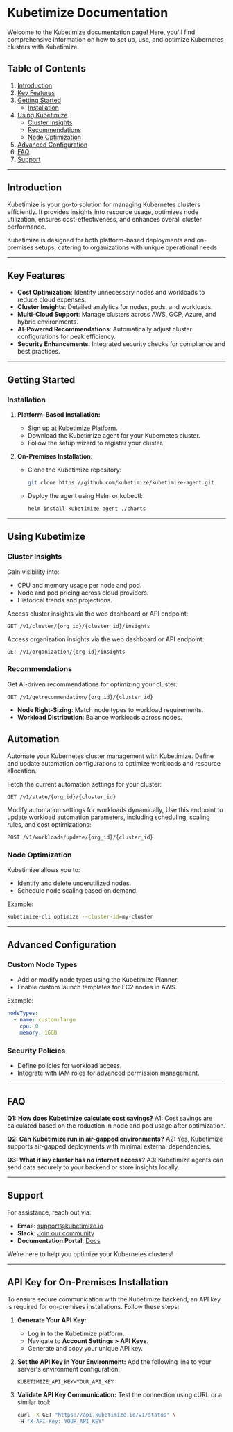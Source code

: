 # Kubetimize Documentation

Welcome to the Kubetimize documentation page! Here, you'll find comprehensive information on how to set up, use, and optimize Kubernetes clusters with Kubetimize.

## Table of Contents

1. [Introduction](#introduction)
2. [Key Features](#key-features)
3. [Getting Started](#getting-started)
   - [Installation](#installation)
4. [Using Kubetimize](#using-kubetimize)
   - [Cluster Insights](#cluster-insights)
   - [Recommendations](#recommendations)
   - [Node Optimization](#node-optimization)
5. [Advanced Configuration](#advanced-configuration)
6. [FAQ](#faq)
7. [Support](#support)

---

## Introduction

Kubetimize is your go-to solution for managing Kubernetes clusters efficiently. It provides insights into resource usage, optimizes node utilization, ensures cost-effectiveness, and enhances overall cluster performance.

Kubetimize is designed for both platform-based deployments and on-premises setups, catering to organizations with unique operational needs.

---

## Key Features

- **Cost Optimization**: Identify unnecessary nodes and workloads to reduce cloud expenses.
- **Cluster Insights**: Detailed analytics for nodes, pods, and workloads.
- **Multi-Cloud Support**: Manage clusters across AWS, GCP, Azure, and hybrid environments.
- **AI-Powered Recommendations**: Automatically adjust cluster configurations for peak efficiency.
- **Security Enhancements**: Integrated security checks for compliance and best practices.

---

## Getting Started

### Installation

1. **Platform-Based Installation:**
   - Sign up at [Kubetimize Platform](https://www.kubetimize.io).
   - Download the Kubetimize agent for your Kubernetes cluster.
   - Follow the setup wizard to register your cluster.

2. **On-Premises Installation:**
   - Clone the Kubetimize repository:
     ```bash
     git clone https://github.com/kubetimize/kubetimize-agent.git
     ```
   - Deploy the agent using Helm or kubectl:
     ```bash
     helm install kubetimize-agent ./charts
     ```
---

## Using Kubetimize

### Cluster Insights

Gain visibility into:
- CPU and memory usage per node and pod.
- Node and pod pricing across cloud providers.
- Historical trends and projections.

Access cluster insights via the web dashboard or API endpoint:
```http
GET /v1/cluster/{org_id}/{cluster_id}/insights
```
Access organization insights via the web dashboard or API endpoint:
```http
GET /v1/organization/{org_id}/insights
```

### Recommendations

Get AI-driven recommendations for optimizing your cluster:
```http
GET /v1/getrecommendation/{org_id}/{cluster_id}
```
- **Node Right-Sizing**: Match node types to workload requirements.
- **Workload Distribution**: Balance workloads across nodes.

## Automation

Automate your Kubernetes cluster management with Kubetimize. Define and update automation configurations to optimize workloads and resource allocation.

Fetch the current automation settings for your cluster:

```http
GET /v1/state/{org_id}/{cluster_id}
```

Modify automation settings for workloads dynamically, Use this endpoint to update workload automation parameters, including scheduling, scaling rules, and cost optimizations:

```http
POST /v1/workloads/update/{org_id}/{cluster_id}
```


### Node Optimization

Kubetimize allows you to:
- Identify and delete underutilized nodes.
- Schedule node scaling based on demand.

Example:
```bash
kubetimize-cli optimize --cluster-id=my-cluster
```

---

## Advanced Configuration

### Custom Node Types
- Add or modify node types using the Kubetimize Planner.
- Enable custom launch templates for EC2 nodes in AWS.

Example:
```yaml
nodeTypes:
  - name: custom-large
    cpu: 8
    memory: 16GB
```

### Security Policies
- Define policies for workload access.
- Integrate with IAM roles for advanced permission management.

---

## FAQ

**Q1: How does Kubetimize calculate cost savings?**
A1: Cost savings are calculated based on the reduction in node and pod usage after optimization.

**Q2: Can Kubetimize run in air-gapped environments?**
A2: Yes, Kubetimize supports air-gapped deployments with minimal external dependencies.

**Q3: What if my cluster has no internet access?**
A3: Kubetimize agents can send data securely to your backend or store insights locally.

---

## Support

For assistance, reach out via:
- **Email**: support@kubetimize.io
- **Slack**: [Join our community](https://kubetimize.slack.com)
- **Documentation Portal**: [Docs](https://kubetimize.io/docs)

We’re here to help you optimize your Kubernetes clusters!

---

## API Key for On-Premises Installation

To ensure secure communication with the Kubetimize backend, an API key is required for on-premises installations. Follow these steps:

1. **Generate Your API Key:**
   - Log in to the Kubetimize platform.
   - Navigate to **Account Settings > API Keys**.
   - Generate and copy your unique API key.

2. **Set the API Key in Your Environment:**
   Add the following line to your server's environment configuration:
   ```env
   KUBETIMIZE_API_KEY=YOUR_API_KEY
   ```

3. **Validate API Key Communication:**
   Test the connection using cURL or a similar tool:
   ```bash
   curl -X GET "https://api.kubetimize.io/v1/status" \
   -H "X-API-Key: YOUR_API_KEY"
   ```

